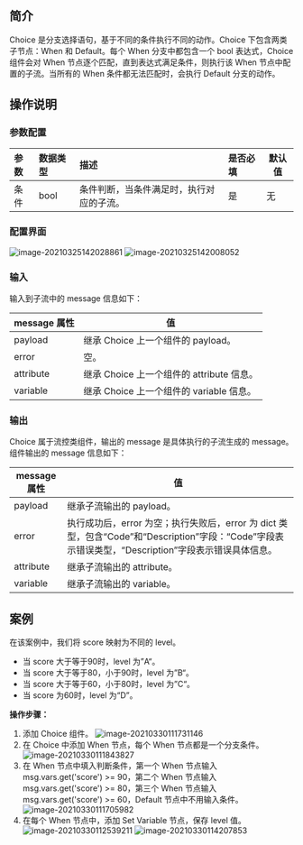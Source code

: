 

## 简介

Choice 是分支选择语句，基于不同的条件执行不同的动作。Choice 下包含两类子节点：When 和 Default。每个 When 分支中都包含一个 bool 表达式，Choice 组件会对 When 节点逐个匹配，直到表达式满足条件，则执行该 When 节点中配置的子流。当所有的 When 条件都无法匹配时，会执行 Default 分支的动作。

## 操作说明

### 参数配置

| 参数 | 数据类型 | 描述                                   | 是否必填 | 默认值 |
| :--- | :------- | :------------------------------------- | :------- | ------ |
| 条件 | bool     | 条件判断，当条件满足时，执行对应的子流。 | 是       | 无     |

### 配置界面
![image-20210325142028861](https://main.qcloudimg.com/raw/b206d952c3b7f312d4771605373f4121/image-20210325142028861.png)
![image-20210325142008052](https://main.qcloudimg.com/raw/a99c16ce9717c85acd696f22fd637c50/image-20210325142008052.png)

### 输入
输入到子流中的 message 信息如下：

| message 属性 | 值                                  |
| ----------- | ----------------------------------- |
| payload     | 继承 Choice 上一个组件的 payload。       |
| error       | 空。                                  |
| attribute   | 继承 Choice 上一个组件的 attribute 信息。 |
| variable    | 继承 Choice 上一个组件的 variable 信息。  |

### 输出
Choice 属于流控类组件，输出的 message 是具体执行的子流生成的 message。组件输出的 message 信息如下：

| message 属性 | 值                                                           |
| ----------- | ------------------------------------------------------------ |
| payload     | 继承子流输出的 payload。                                       |
| error       | 执行成功后，error 为空；执行失败后，error 为 dict 类型，包含“Code”和“Description”字段：“Code”字段表示错误类型，“Description”字段表示错误具体信息。 |
| attribute   | 继承子流输出的 attribute。                                      |
| variable    | 继承子流输出的 variable。                                       |

## 案例
在该案例中，我们将 score 映射为不同的 level。
- 当 score 大于等于90时，level 为”A“。
- 当 score 大于等于80，小于90时，level 为”B“。
- 当 score 大于等于60，小于80时，level 为”C“。
- 当 score 为60时，level 为“D”。

**操作步骤：**
1. 添加 Choice 组件。
![image-20210330111731146](https://main.qcloudimg.com/raw/0e90fe3f672339decc5e382d294ee2b2/image-20210330111731146.png)
2. 在 Choice 中添加 When 节点，每个 When 节点都是一个分支条件。
![image-20210330111843827](https://main.qcloudimg.com/raw/d069faa2c6cae77d2a5b983334d7c9b0/image-20210330111843827.png)
3. 在 When 节点中填入判断条件，第一个 When 节点输入 msg.vars.get('score') >= 90，第二个 When 节点输入 msg.vars.get('score') >= 80，第三个 When 节点输入 msg.vars.get('score') >= 60，Default 节点中不用输入条件。
![image-20210330111705982](https://main.qcloudimg.com/raw/39d42d29681140f76ce068bf420db491/image-20210330111705982.png)
4. 在每个 When 节点中，添加 Set Variable 节点，保存 level 值。
![image-20210330112539211](https://main.qcloudimg.com/raw/f4e692c1b451adfdbc708d898cf21166/image-20210330112539211.png)
![image-20210330114207853](https://main.qcloudimg.com/raw/c594b0144928e50963721ca5ae14223c/image-20210330114207853.png)
